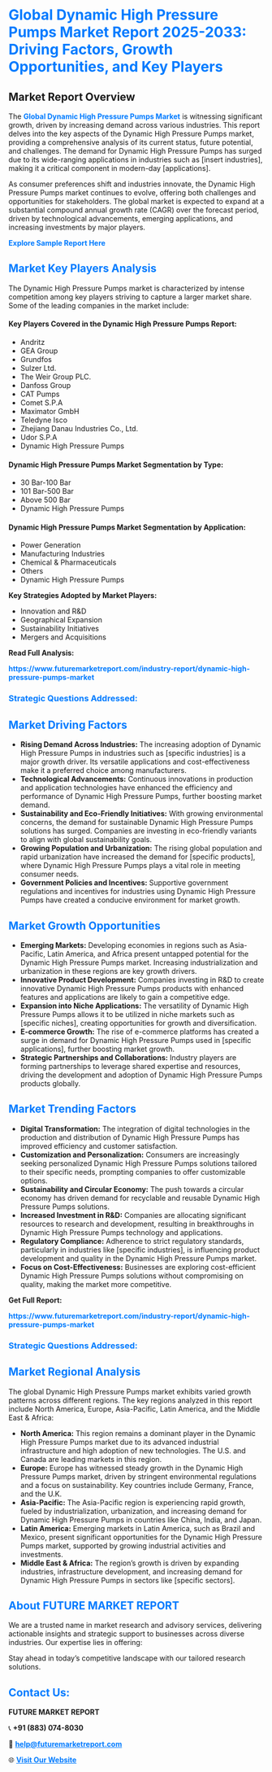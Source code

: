 <h1 style="color: #007BFF;">Global Dynamic High Pressure Pumps Market Report 2025-2033: Driving Factors, Growth Opportunities, and Key Players</h1>

<section id="overview">
<h2>Market Report Overview</h2>
<p>The <a href="https://www.futuremarketreport.com/industry-report/dynamic-high-pressure-pumps-market" style="color: #007BFF; text-decoration: none;"><strong>Global Dynamic High Pressure Pumps Market</strong></a> is witnessing significant growth, driven by increasing demand across various industries. This report delves into the key aspects of the Dynamic High Pressure Pumps market, providing a comprehensive analysis of its current status, future potential, and challenges. The demand for Dynamic High Pressure Pumps has surged due to its wide-ranging applications in industries such as [insert industries], making it a critical component in modern-day [applications].</p>
<p>As consumer preferences shift and industries innovate, the Dynamic High Pressure Pumps market continues to evolve, offering both challenges and opportunities for stakeholders. The global market is expected to expand at a substantial compound annual growth rate (CAGR) over the forecast period, driven by technological advancements, emerging applications, and increasing investments by major players.</p>
</section>

<section id="overview">
<p><a href="https://www.futuremarketreport.com/request-sample/reportId=99770" style="color: #007BFF; text-decoration: none;"><strong>Explore Sample Report Here</strong></a></p>
</section>

<section id="key-players">
<h2 style="color: #007BFF;">Market Key Players Analysis</h2>
<p>The Dynamic High Pressure Pumps market is characterized by intense competition among key players striving to capture a larger market share. Some of the leading companies in the market include:</p>
<h4>Key Players Covered in the Dynamic High Pressure Pumps Report:</h4>
<ul><li>Andritz</li><li>GEA Group</li><li>Grundfos</li><li>Sulzer Ltd.</li><li>The Weir Group PLC.</li><li>Danfoss Group</li><li>CAT Pumps</li><li>Comet S.P.A</li><li>Maximator GmbH</li><li>Teledyne Isco</li><li>Zhejiang Danau Industries Co., Ltd.</li><li>Udor S.P.A</li><li>Dynamic High Pressure Pumps</li></ul>
<h4>Dynamic High Pressure Pumps Market Segmentation by Type:</h4>
<ul><li>30 Bar-100 Bar</li><li>101 Bar-500 Bar</li><li>Above 500 Bar</li><li>Dynamic High Pressure Pumps</li></ul>

<h4>Dynamic High Pressure Pumps Market Segmentation by Application:</h4>
<ul><li>Power Generation</li><li>Manufacturing Industries</li><li>Chemical &amp; Pharmaceuticals</li><li>Others</li><li>Dynamic High Pressure Pumps</li></ul>
<p><strong>Key Strategies Adopted by Market Players:</strong></p>
<ul>
<li>Innovation and R&D</li>
<li>Geographical Expansion</li>
<li>Sustainability Initiatives</li>
<li>Mergers and Acquisitions</li>
</ul>
</section>

<section>
<p><strong>Read Full Analysis: </strong></p><a href="https://www.futuremarketreport.com/industry-report/dynamic-high-pressure-pumps-market" style="color: #007BFF; text-decoration: none;"><strong>https://www.futuremarketreport.com/industry-report/dynamic-high-pressure-pumps-market</strong></a>
<h3 style="color: #007BFF;">Strategic Questions Addressed:</h3>
</section>

<section id="driving-factors">
<h2 style="color: #007BFF;">Market Driving Factors</h2>
<ul>
<li><strong>Rising Demand Across Industries:</strong> The increasing adoption of Dynamic High Pressure Pumps in industries such as [specific industries] is a major growth driver. Its versatile applications and cost-effectiveness make it a preferred choice among manufacturers.</li>
<li><strong>Technological Advancements:</strong> Continuous innovations in production and application technologies have enhanced the efficiency and performance of Dynamic High Pressure Pumps, further boosting market demand.</li>
<li><strong>Sustainability and Eco-Friendly Initiatives:</strong> With growing environmental concerns, the demand for sustainable Dynamic High Pressure Pumps solutions has surged. Companies are investing in eco-friendly variants to align with global sustainability goals.</li>
<li><strong>Growing Population and Urbanization:</strong> The rising global population and rapid urbanization have increased the demand for [specific products], where Dynamic High Pressure Pumps plays a vital role in meeting consumer needs.</li>
<li><strong>Government Policies and Incentives:</strong> Supportive government regulations and incentives for industries using Dynamic High Pressure Pumps have created a conducive environment for market growth.</li>
</ul>
</section>

<section id="growth-opportunities">
<h2 style="color: #007BFF;">Market Growth Opportunities</h2>
<ul>
<li><strong>Emerging Markets:</strong> Developing economies in regions such as Asia-Pacific, Latin America, and Africa present untapped potential for the Dynamic High Pressure Pumps market. Increasing industrialization and urbanization in these regions are key growth drivers.</li>
<li><strong>Innovative Product Development:</strong> Companies investing in R&D to create innovative Dynamic High Pressure Pumps products with enhanced features and applications are likely to gain a competitive edge.</li>
<li><strong>Expansion into Niche Applications:</strong> The versatility of Dynamic High Pressure Pumps allows it to be utilized in niche markets such as [specific niches], creating opportunities for growth and diversification.</li>
<li><strong>E-commerce Growth:</strong> The rise of e-commerce platforms has created a surge in demand for Dynamic High Pressure Pumps used in [specific applications], further boosting market growth.</li>
<li><strong>Strategic Partnerships and Collaborations:</strong> Industry players are forming partnerships to leverage shared expertise and resources, driving the development and adoption of Dynamic High Pressure Pumps products globally.</li>
</ul>
</section>

<section id="trending-factors">
<h2 style="color: #007BFF;">Market Trending Factors</h2>
<ul>
<li><strong>Digital Transformation:</strong> The integration of digital technologies in the production and distribution of Dynamic High Pressure Pumps has improved efficiency and customer satisfaction.</li>
<li><strong>Customization and Personalization:</strong> Consumers are increasingly seeking personalized Dynamic High Pressure Pumps solutions tailored to their specific needs, prompting companies to offer customizable options.</li>
<li><strong>Sustainability and Circular Economy:</strong> The push towards a circular economy has driven demand for recyclable and reusable Dynamic High Pressure Pumps solutions.</li>
<li><strong>Increased Investment in R&D:</strong> Companies are allocating significant resources to research and development, resulting in breakthroughs in Dynamic High Pressure Pumps technology and applications.</li>
<li><strong>Regulatory Compliance:</strong> Adherence to strict regulatory standards, particularly in industries like [specific industries], is influencing product development and quality in the Dynamic High Pressure Pumps market.</li>
<li><strong>Focus on Cost-Effectiveness:</strong> Businesses are exploring cost-efficient Dynamic High Pressure Pumps solutions without compromising on quality, making the market more competitive.</li>
</ul>
</section>

<section>
<p><strong>Get Full Report: </strong></p><a href="https://www.futuremarketreport.com/industry-report/dynamic-high-pressure-pumps-market" style="color: #007BFF; text-decoration: none;"><strong>https://www.futuremarketreport.com/industry-report/dynamic-high-pressure-pumps-market</strong></a>
<h3 style="color: #007BFF;">Strategic Questions Addressed:</h3>
</section>


<section id="regional-analysis">
<h2 style="color: #007BFF;">Market Regional Analysis</h2>
<p>The global Dynamic High Pressure Pumps market exhibits varied growth patterns across different regions. The key regions analyzed in this report include North America, Europe, Asia-Pacific, Latin America, and the Middle East & Africa:</p>
<ul>
<li><strong>North America:</strong> This region remains a dominant player in the Dynamic High Pressure Pumps market due to its advanced industrial infrastructure and high adoption of new technologies. The U.S. and Canada are leading markets in this region.</li>
<li><strong>Europe:</strong> Europe has witnessed steady growth in the Dynamic High Pressure Pumps market, driven by stringent environmental regulations and a focus on sustainability. Key countries include Germany, France, and the U.K.</li>
<li><strong>Asia-Pacific:</strong> The Asia-Pacific region is experiencing rapid growth, fueled by industrialization, urbanization, and increasing demand for Dynamic High Pressure Pumps in countries like China, India, and Japan.</li>
<li><strong>Latin America:</strong> Emerging markets in Latin America, such as Brazil and Mexico, present significant opportunities for the Dynamic High Pressure Pumps market, supported by growing industrial activities and investments.</li>
<li><strong>Middle East & Africa:</strong> The region’s growth is driven by expanding industries, infrastructure development, and increasing demand for Dynamic High Pressure Pumps in sectors like [specific sectors].</li>
</ul>
</section>

<footer>
<h2 style="color: #007BFF;">About FUTURE MARKET REPORT</h2>
<p>We are a trusted name in market research and advisory services, delivering actionable insights and strategic support to businesses across diverse industries. Our expertise lies in offering:</p>

<p>Stay ahead in today’s competitive landscape with our tailored research solutions.</p>

<h2 style="color: #007BFF;">Contact Us:</h2>
<p><strong>FUTURE MARKET REPORT</strong></p>
<p>📞 <strong>+91 (883) 074-8030</strong></p>
<p>📧 <strong><a href="mailto:help@futuremarketreport.com" style="color: #007BFF;">help@futuremarketreport.com</a></strong></p>
<p>🌐 <strong><a href="https://www.futuremarketreport.com/" style="color: #007BFF;">Visit Our Website</a></strong></p>
</footer>